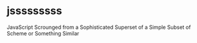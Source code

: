 # jsssssssss
JavaScript Scrounged from a Sophisticated Superset of a Simple Subset of Scheme or Something Similar
